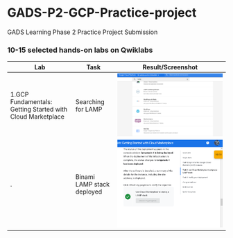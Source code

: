 # GADS-P2-GCP-Practice-project
GADS Learning Phase 2 Practice Project Submission

### 10-15 selected hands-on labs on Qwiklabs
     
Lab | Task | Result/Screenshot
------------ |------------ | -------------
1.GCP Fundamentals: Getting Started with Cloud Marketplace | Searching for LAMP |![](searching_for_LAMP.png)
 . | Binami LAMP stack deployed |![](LAMP_deployment_completed.png)
